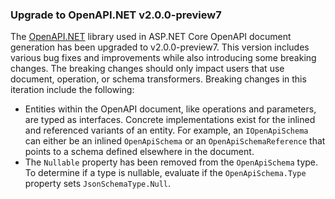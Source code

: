 ### Upgrade to OpenAPI.NET v2.0.0-preview7

The [OpenAPI.NET](https://github.com/microsoft/OpenAPI.NET) library used in ASP.NET Core OpenAPI document generation has been upgraded to v2.0.0-preview7. This version includes various bug fixes and improvements while also introducing some breaking changes. The breaking changes should only impact users that use document, operation, or schema transformers. Breaking changes in this iteration include the following:

* Entities within the OpenAPI document, like operations and parameters, are typed as interfaces. Concrete implementations exist for the inlined and referenced variants of an entity. For example, an `IOpenApiSchema` can either be an inlined `OpenApiSchema` or an `OpenApiSchemaReference` that points to a schema defined elsewhere in the document.
* The `Nullable` property has been removed from the `OpenApiSchema` type. To determine if a type is nullable, evaluate if the `OpenApiSchema.Type` property sets `JsonSchemaType.Null`.